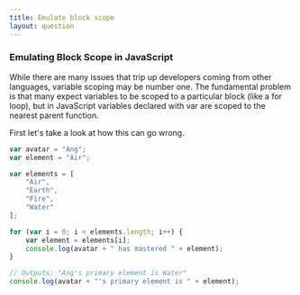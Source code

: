 ```yaml
---
title: Emulate block scope
layout: question
---
```


### Emulating Block Scope in JavaScript
While there are many issues that trip up developers coming from other languages, variable scoping may be number one. The fundamental problem is that many expect variables to be scoped to a particular block (like a for loop), but in JavaScript variables declared with var are scoped to the nearest parent function.

First let's take a look at how this can go wrong.

```javascript
var avatar = "Ang";
var element = "Air";

var elements = [
    "Air",
    "Earth",
    "Fire",
    "Water"
];

for (var i = 0; i < elements.length; i++) {
    var element = elements[i];
    console.log(avatar + " has mastered " + element);
}

// Outputs: "Ang's primary element is Water"
console.log(avatar + "'s primary element is " + element);
```
